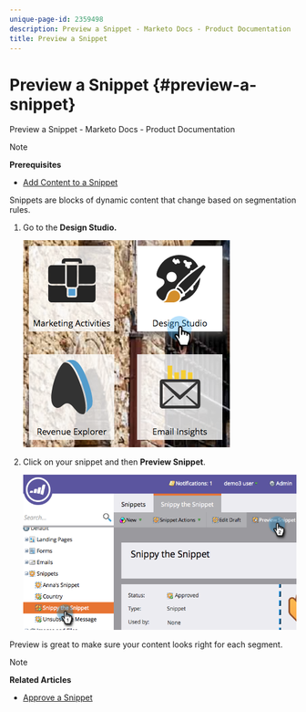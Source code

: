 ```yaml
---
unique-page-id: 2359498
description: Preview a Snippet - Marketo Docs - Product Documentation
title: Preview a Snippet
---
```


# Preview a Snippet {#preview-a-snippet}

Preview a Snippet - Marketo Docs - Product Documentation

>[!NOTE]
>
>**Prerequisites**
>
>* [Add Content to a Snippet](add-content-to-a-snippet.md)
>

Snippets are blocks of dynamic content that change based on segmentation rules.

1. Go to the **Design Studio.**

   ![](assets/designstudio-3.png)

1. Click on your snippet and then **Preview Snippet**.

   ![](assets/image2014-9-16-9-3a48-3a32.png)

Preview is great to make sure your content looks right for each segment.

>[!NOTE]
>
>**Related Articles**
>
>* [Approve a Snippet](approve-a-snippet.md)
>

